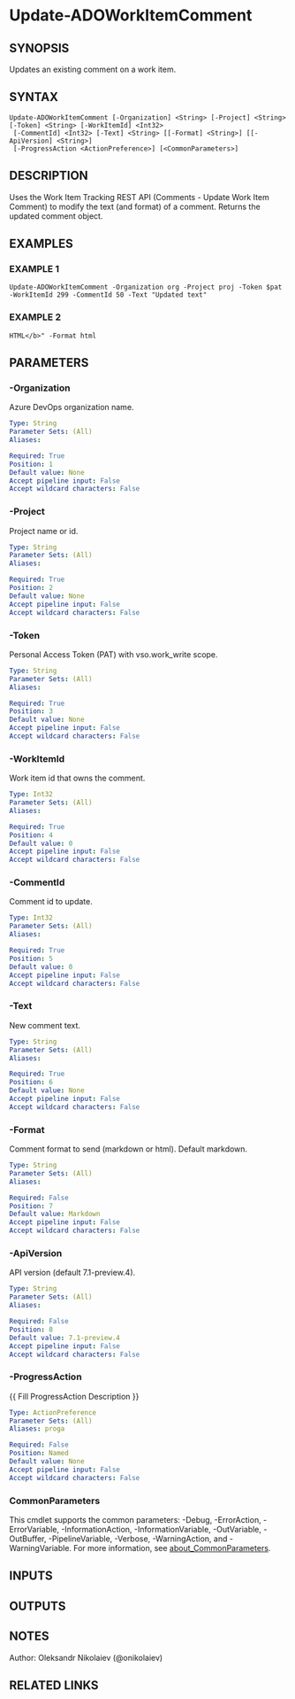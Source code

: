 ﻿---
external help file: ado.core-help.xml
Module Name: ado.core
online version:
schema: 2.0.0
---

# Update-ADOWorkItemComment

## SYNOPSIS
Updates an existing comment on a work item.

## SYNTAX

```
Update-ADOWorkItemComment [-Organization] <String> [-Project] <String> [-Token] <String> [-WorkItemId] <Int32>
 [-CommentId] <Int32> [-Text] <String> [[-Format] <String>] [[-ApiVersion] <String>]
 [-ProgressAction <ActionPreference>] [<CommonParameters>]
```

## DESCRIPTION
Uses the Work Item Tracking REST API (Comments - Update Work Item Comment) to modify the
text (and format) of a comment.
Returns the updated comment object.

## EXAMPLES

### EXAMPLE 1
```
Update-ADOWorkItemComment -Organization org -Project proj -Token $pat -WorkItemId 299 -CommentId 50 -Text "Updated text"
```

### EXAMPLE 2
```
HTML</b>" -Format html
```

## PARAMETERS

### -Organization
Azure DevOps organization name.

```yaml
Type: String
Parameter Sets: (All)
Aliases:

Required: True
Position: 1
Default value: None
Accept pipeline input: False
Accept wildcard characters: False
```

### -Project
Project name or id.

```yaml
Type: String
Parameter Sets: (All)
Aliases:

Required: True
Position: 2
Default value: None
Accept pipeline input: False
Accept wildcard characters: False
```

### -Token
Personal Access Token (PAT) with vso.work_write scope.

```yaml
Type: String
Parameter Sets: (All)
Aliases:

Required: True
Position: 3
Default value: None
Accept pipeline input: False
Accept wildcard characters: False
```

### -WorkItemId
Work item id that owns the comment.

```yaml
Type: Int32
Parameter Sets: (All)
Aliases:

Required: True
Position: 4
Default value: 0
Accept pipeline input: False
Accept wildcard characters: False
```

### -CommentId
Comment id to update.

```yaml
Type: Int32
Parameter Sets: (All)
Aliases:

Required: True
Position: 5
Default value: 0
Accept pipeline input: False
Accept wildcard characters: False
```

### -Text
New comment text.

```yaml
Type: String
Parameter Sets: (All)
Aliases:

Required: True
Position: 6
Default value: None
Accept pipeline input: False
Accept wildcard characters: False
```

### -Format
Comment format to send (markdown or html).
Default markdown.

```yaml
Type: String
Parameter Sets: (All)
Aliases:

Required: False
Position: 7
Default value: Markdown
Accept pipeline input: False
Accept wildcard characters: False
```

### -ApiVersion
API version (default 7.1-preview.4).

```yaml
Type: String
Parameter Sets: (All)
Aliases:

Required: False
Position: 8
Default value: 7.1-preview.4
Accept pipeline input: False
Accept wildcard characters: False
```

### -ProgressAction
{{ Fill ProgressAction Description }}

```yaml
Type: ActionPreference
Parameter Sets: (All)
Aliases: proga

Required: False
Position: Named
Default value: None
Accept pipeline input: False
Accept wildcard characters: False
```

### CommonParameters
This cmdlet supports the common parameters: -Debug, -ErrorAction, -ErrorVariable, -InformationAction, -InformationVariable, -OutVariable, -OutBuffer, -PipelineVariable, -Verbose, -WarningAction, and -WarningVariable. For more information, see [about_CommonParameters](http://go.microsoft.com/fwlink/?LinkID=113216).

## INPUTS

## OUTPUTS

## NOTES
Author: Oleksandr Nikolaiev (@onikolaiev)

## RELATED LINKS
